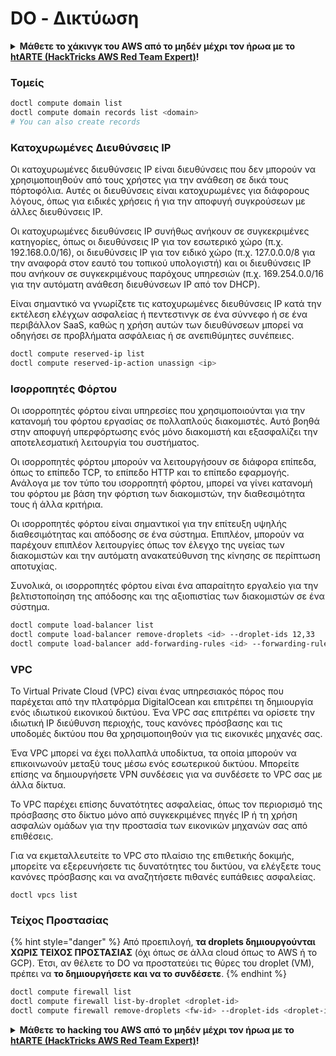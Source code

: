 # DO - Δικτύωση

<details>

<summary><strong>Μάθετε το χάκινγκ του AWS από το μηδέν μέχρι τον ήρωα με το</strong> <a href="https://training.hacktricks.xyz/courses/arte"><strong>htARTE (HackTricks AWS Red Team Expert)</strong></a><strong>!</strong></summary>

Άλλοι τρόποι για να υποστηρίξετε το HackTricks:

* Εάν θέλετε να δείτε την **εταιρεία σας να διαφημίζεται στο HackTricks** ή να **κατεβάσετε το HackTricks σε μορφή PDF**, ελέγξτε τα [**ΣΧΕΔΙΑ ΣΥΝΔΡΟΜΗΣ**](https://github.com/sponsors/carlospolop)!
* Αποκτήστε το [**επίσημο PEASS & HackTricks swag**](https://peass.creator-spring.com)
* Ανακαλύψτε [**την Οικογένεια PEASS**](https://opensea.io/collection/the-peass-family), τη συλλογή μας από αποκλειστικά [**NFTs**](https://opensea.io/collection/the-peass-family)
* **Εγγραφείτε στη** 💬 [**ομάδα Discord**](https://discord.gg/hRep4RUj7f) ή στη [**ομάδα telegram**](https://t.me/peass) ή **ακολουθήστε** μας στο **Twitter** 🐦 [**@hacktricks_live**](https://twitter.com/hacktricks_live)**.**
* **Μοιραστείτε τα χάκινγκ κόλπα σας υποβάλλοντας PRs στα** [**HackTricks**](https://github.com/carlospolop/hacktricks) και [**HackTricks Cloud**](https://github.com/carlospolop/hacktricks-cloud) αποθετήρια του github.

</details>

### Τομείς
```bash
doctl compute domain list
doctl compute domain records list <domain>
# You can also create records
```
### Κατοχυρωμένες Διευθύνσεις IP

Οι κατοχυρωμένες διευθύνσεις IP είναι διευθύνσεις που δεν μπορούν να χρησιμοποιηθούν από τους χρήστες για την ανάθεση σε δικά τους πόρτοφόλια. Αυτές οι διευθύνσεις είναι κατοχυρωμένες για διάφορους λόγους, όπως για ειδικές χρήσεις ή για την αποφυγή συγκρούσεων με άλλες διευθύνσεις IP.

Οι κατοχυρωμένες διευθύνσεις IP συνήθως ανήκουν σε συγκεκριμένες κατηγορίες, όπως οι διευθύνσεις IP για τον εσωτερικό χώρο (π.χ. 192.168.0.0/16), οι διευθύνσεις IP για τον ειδικό χώρο (π.χ. 127.0.0.0/8 για την αναφορά στον εαυτό του τοπικού υπολογιστή) και οι διευθύνσεις IP που ανήκουν σε συγκεκριμένους παρόχους υπηρεσιών (π.χ. 169.254.0.0/16 για την αυτόματη ανάθεση διευθύνσεων IP από τον DHCP).

Είναι σημαντικό να γνωρίζετε τις κατοχυρωμένες διευθύνσεις IP κατά την εκτέλεση ελέγχων ασφαλείας ή πεντεστινγκ σε ένα σύννεφο ή σε ένα περιβάλλον SaaS, καθώς η χρήση αυτών των διευθύνσεων μπορεί να οδηγήσει σε προβλήματα ασφάλειας ή σε ανεπιθύμητες συνέπειες.
```bash
doctl compute reserved-ip list
doctl compute reserved-ip-action unassign <ip>
```
### Ισορροπητές Φόρτου

Οι ισορροπητές φόρτου είναι υπηρεσίες που χρησιμοποιούνται για την κατανομή του φόρτου εργασίας σε πολλαπλούς διακομιστές. Αυτό βοηθά στην αποφυγή υπερφόρτωσης ενός μόνο διακομιστή και εξασφαλίζει την αποτελεσματική λειτουργία του συστήματος.

Οι ισορροπητές φόρτου μπορούν να λειτουργήσουν σε διάφορα επίπεδα, όπως το επίπεδο TCP, το επίπεδο HTTP και το επίπεδο εφαρμογής. Ανάλογα με τον τύπο του ισορροπητή φόρτου, μπορεί να γίνει κατανομή του φόρτου με βάση την φόρτιση των διακομιστών, την διαθεσιμότητα τους ή άλλα κριτήρια.

Οι ισορροπητές φόρτου είναι σημαντικοί για την επίτευξη υψηλής διαθεσιμότητας και απόδοσης σε ένα σύστημα. Επιπλέον, μπορούν να παρέχουν επιπλέον λειτουργίες όπως τον έλεγχο της υγείας των διακομιστών και την αυτόματη ανακατεύθυνση της κίνησης σε περίπτωση αποτυχίας.

Συνολικά, οι ισορροπητές φόρτου είναι ένα απαραίτητο εργαλείο για την βελτιστοποίηση της απόδοσης και της αξιοπιστίας των διακομιστών σε ένα σύστημα.
```bash
doctl compute load-balancer list
doctl compute load-balancer remove-droplets <id> --droplet-ids 12,33
doctl compute load-balancer add-forwarding-rules <id> --forwarding-rules entry_protocol:tcp,entry_port:3306,...
```
### VPC

Το Virtual Private Cloud (VPC) είναι ένας υπηρεσιακός πόρος που παρέχεται από την πλατφόρμα DigitalOcean και επιτρέπει τη δημιουργία ενός ιδιωτικού εικονικού δικτύου. Ένα VPC σας επιτρέπει να ορίσετε την ιδιωτική IP διεύθυνση περιοχής, τους κανόνες πρόσβασης και τις υποδομές δικτύου που θα χρησιμοποιηθούν για τις εικονικές μηχανές σας.

Ένα VPC μπορεί να έχει πολλαπλά υποδίκτυα, τα οποία μπορούν να επικοινωνούν μεταξύ τους μέσω ενός εσωτερικού δικτύου. Μπορείτε επίσης να δημιουργήσετε VPN συνδέσεις για να συνδέσετε το VPC σας με άλλα δίκτυα.

Το VPC παρέχει επίσης δυνατότητες ασφαλείας, όπως τον περιορισμό της πρόσβασης στο δίκτυο μόνο από συγκεκριμένες πηγές IP ή τη χρήση ασφαλών ομάδων για την προστασία των εικονικών μηχανών σας από επιθέσεις.

Για να εκμεταλλευτείτε το VPC στο πλαίσιο της επιθετικής δοκιμής, μπορείτε να εξερευνήσετε τις δυνατότητες του δικτύου, να ελέγξετε τους κανόνες πρόσβασης και να αναζητήσετε πιθανές ευπάθειες ασφαλείας.
```
doctl vpcs list
```
### Τείχος Προστασίας

{% hint style="danger" %}
Από προεπιλογή, **τα droplets δημιουργούνται ΧΩΡΙΣ ΤΕΙΧΟΣ ΠΡΟΣΤΑΣΙΑΣ** (όχι όπως σε άλλα cloud όπως το AWS ή το GCP). Έτσι, αν θέλετε το DO να προστατεύει τις θύρες του droplet (VM), πρέπει να **το δημιουργήσετε και να το συνδέσετε**.
{% endhint %}
```bash
doctl compute firewall list
doctl compute firewall list-by-droplet <droplet-id>
doctl compute firewall remove-droplets <fw-id> --droplet-ids <droplet-id>
```
<details>

<summary><strong>Μάθετε το hacking του AWS από το μηδέν μέχρι τον ήρωα με το</strong> <a href="https://training.hacktricks.xyz/courses/arte"><strong>htARTE (HackTricks AWS Red Team Expert)</strong></a><strong>!</strong></summary>

Άλλοι τρόποι για να υποστηρίξετε το HackTricks:

* Εάν θέλετε να δείτε την **εταιρεία σας να διαφημίζεται στο HackTricks** ή να **κατεβάσετε το HackTricks σε μορφή PDF** ελέγξτε τα [**ΣΧΕΔΙΑ ΣΥΝΔΡΟΜΗΣ**](https://github.com/sponsors/carlospolop)!
* Αποκτήστε το [**επίσημο PEASS & HackTricks swag**](https://peass.creator-spring.com)
* Ανακαλύψτε [**την Οικογένεια PEASS**](https://opensea.io/collection/the-peass-family), τη συλλογή μας από αποκλειστικά [**NFTs**](https://opensea.io/collection/the-peass-family)
* **Εγγραφείτε στη** 💬 [**ομάδα Discord**](https://discord.gg/hRep4RUj7f) ή στη [**ομάδα telegram**](https://t.me/peass) ή **ακολουθήστε** μας στο **Twitter** 🐦 [**@hacktricks_live**](https://twitter.com/hacktricks_live)**.**
* **Μοιραστείτε τα hacking tricks σας υποβάλλοντας PRs στα** [**HackTricks**](https://github.com/carlospolop/hacktricks) και [**HackTricks Cloud**](https://github.com/carlospolop/hacktricks-cloud) αποθετήρια του github.

</details>
